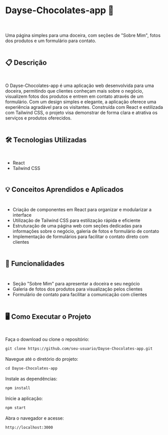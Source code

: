 # Dayse-Chocolates-app 🍫 <br><br>
Uma página simples para uma doceira, com seções de "Sobre Mim", fotos dos produtos e um formulário para contato.<br><br>

## 📋 Descrição <br><br>

O Dayse-Chocolates-app é uma aplicação web desenvolvida para uma doceira, permitindo que clientes conheçam mais sobre o negócio, visualizem fotos dos produtos e entrem em contato através de um formulário. Com um design simples e elegante, a aplicação oferece uma experiência agradável para os visitantes. Construída com React e estilizada com Tailwind CSS, o projeto visa demonstrar de forma clara e atrativa os serviços e produtos oferecidos.<br><br>

## 🛠️ Tecnologias Utilizadas <br><br>

- React
- Tailwind CSS <br><br>
## 💡 Conceitos Aprendidos e Aplicados <br><br> 

- Criação de componentes em React para organizar e modularizar a interface
- Utilização de Tailwind CSS para estilização rápida e eficiente
- Estruturação de uma página web com seções dedicadas para informações sobre o negócio, galeria de fotos e formulário de contato
- Implementação de formulários para facilitar o contato direto com clientes <br><br>
## 🚀 Funcionalidades <br><br>

- Seção "Sobre Mim" para apresentar a doceira e seu negócio
- Galeria de fotos dos produtos para visualização pelos clientes
- Formulário de contato para facilitar a comunicação com clientes <br><br>
## 🖥️ Como Executar o Projeto <br><br>

Faça o download ou clone o repositório:

``` git clone https://github.com/seu-usuario/Dayse-Chocolates-app.git ``` <br><br>
Navegue até o diretório do projeto:

``` cd Dayse-Chocolates-app ``` <br><br>
Instale as dependências:

``` npm install ``` <br><br>
Inicie a aplicação:

``` npm start ``` <br><br>
Abra o navegador e acesse:

``` http://localhost:3000 ``` <br><br>
